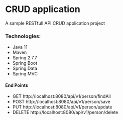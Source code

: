 # CRUD application

A sample RESTfull API CRUD application project

### Technologies:
- Java 11
- Maven
- Spring 2.7.7
- Spring Boot
- Spring Data
- Spring MVC

#### End Points

- GET http://localhost:8080/api/v1/person/findAll
- POST http://localhost:8080/api/v1/person/save
- PUT http://localhost:8080/api/v1/person/update
- DELETE http://localhost:8080/api/v1/person/delete
